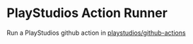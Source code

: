 # PlayStudios Action Runner

Run a PlayStudios github action in [playstudios/github-actions](https://github.com/playstudios/github-actions)
